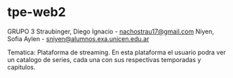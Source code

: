 # tpe-web2
GRUPO 3
Straubinger, Diego Ignacio - nachostrau17@gmail.com
Niyen, Sofia Aylen - sniyen@alumnos.exa.unicen.edu.ar

Tematica: Plataforma de streaming.
En esta plataforma el usuario podra ver un catalogo de series, cada una con sus respectivas temporadas y capitulos.
